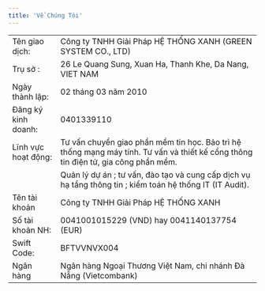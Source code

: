 ```yaml
---
title: 'Về Chúng Tôi'
---
```


| | |
| ----------- | ----------- |
| Tên giao dịch:|	Công ty TNHH Giải Pháp HỆ THỐNG XANH (GREEN SYSTEM CO., LTD)|
| Trụ sở :|26 Le Quang Sung, Xuan Ha, Thanh Khe, Da Nang, VIET NAM|            
| Ngày thành lập: | 02 tháng 03 năm 2010|
| Đăng ký kinh doanh: |	0401339110|
| Lĩnh vực hoạt động: | Tư vấn chuyển giao phần mềm tin học. Bảo trì hệ thống mạng máy tính. Tư vấn và thiết kế cổng thông tin điện tử, gia công phần mềm. |
| |	Quản lý dự án ; tư vấn, đào tạo và cung cấp dịch vụ hạ tầng thông tin ; kiểm toán hệ thống IT (IT Audit).|
|Tên tài khoản 	| Công ty TNHH Giải Pháp HỆ THỐNG XANH|
|Số tài khoản NH: | 0041001015229 (VND) hay 0041140137754 (EUR)|
|Swift Code:|  BFTVVNVX004|
|Ngân hàng	| Ngân hàng Ngoại Thương Việt Nam, chi nhánh Đà Nẵng (Vietcombank)|